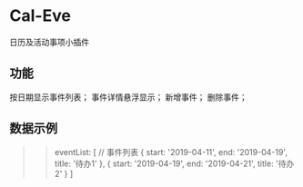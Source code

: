 # Cal-Eve
日历及活动事项小插件
## 功能
按日期显示事件列表；
事件详情悬浮显示；
新增事件；
删除事件；
## 数据示例
>> eventList: [
  // 事件列表
  {
    start: '2019-04-11',
    end: '2019-04-19',
    title: '待办1'
  },
  {
    start: '2019-04-19',
    end: '2019-04-21',
    title: '待办2'
  }
]
